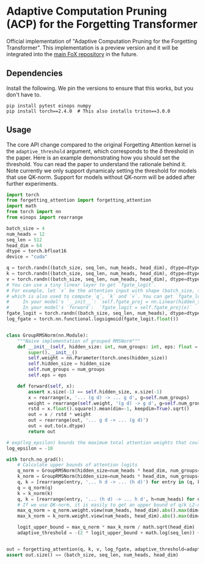 # Adaptive Computation Pruning (ACP) for the Forgetting Transformer

Official implementation of "Adaptive Computation Pruning for the Forgetting Transformer". This implementation is a preview version and it will be integrated into the [main FoX repository](https://github.com/zhixuan-lin/forgetting-transformer) in the future.

## Dependencies

Install the following. We pin the versions to ensure that this works, but you don't have to.

```
pip install pytest einops numpy
pip install torch==2.4.0  # This also installs triton==3.0.0
```

## Usage

The core API change compared to the original Forgetting Attention kernel is the `adaptive_threshold` argument, which corresponds to the $\delta$ threshold in the paper. Here is an example demonstrating how you should set the threshold.  You can read the paper to understand the rationale behind it. Note currently we only support dynamicaly setting the threshold for models that use QK-norm. Support for models without QK-norm will be added after further experiments.

```python
import torch
from forgetting_attention import forgetting_attention
import math
from torch import nn
from einops import rearrange

batch_size = 4
num_heads = 12
seq_len = 512
head_dim = 64
dtype = torch.bfloat16
device = "cuda"

q = torch.randn((batch_size, seq_len, num_heads, head_dim), dtype=dtype, device=device, requires_grad=True)
k = torch.randn((batch_size, seq_len, num_heads, head_dim), dtype=dtype, device=device, requires_grad=True)
v = torch.randn((batch_size, seq_len, num_heads, head_dim), dtype=dtype, device=device, requires_grad=True)
# You can use a tiny linear layer to get `fgate_logit`.
# For example, let `x` be the attention input with shape (batch_size, seq_len, hidden_size) 
# which is also used to compute `q`, `k` and `v`. You can get `fgate_logit` as follows
#     In your model's `__init__`: `self.fgate_proj = nn.Linear(hidden_size, num_heads, bias=True)`
#     In your model's `forward`:  `fgate_logit = self.fgate_proj(x)`
fgate_logit = torch.randn((batch_size, seq_len, num_heads), dtype=dtype, device=device, requires_grad=True)
log_fgate = torch.nn.functional.logsigmoid(fgate_logit.float())


class GroupRMSNorm(nn.Module):
    """Naive implementation of grouped RMSNorm"""
    def __init__(self, hidden_size: int, num_groups: int, eps: float = 1e-6):
        super().__init__()
        self.weight = nn.Parameter(torch.ones(hidden_size))
        self.hidden_size = hidden_size
        self.num_groups = num_groups
        self.eps = eps

    def forward(self, x):
        assert x.size(-1) == self.hidden_size, x.size(-1)
        x = rearrange(x, '... (g d) -> ... g d', g=self.num_groups)
        weight = rearrange(self.weight, '(g d) -> g d', g=self.num_groups)
        rstd = x.float().square().mean(dim=-1, keepdim=True).sqrt()
        out = x / rstd * weight
        out = rearrange(out, '... g d -> ... (g d)')
        out = out.to(x.dtype)
        return out

# exp(log_epsilon) bounds the maximum total attention weights that could be pruned
log_epsilon = -10

with torch.no_grad():
    # Calculate upper bounds of attention logits
    q_norm = GroupRMSNorm(hidden_size=num_heads * head_dim, num_groups=num_heads).to(device)
    k_norm = GroupRMSNorm(hidden_size=num_heads * head_dim, num_groups=num_heads).to(device)
    q, k = [rearrange(entry, '... h d -> ... (h d)') for entry in (q, k)]
    q = q_norm(q)
    k = k_norm(k)
    q, k = [rearrange(entry, '... (h d) -> ... h d', h=num_heads) for entry in (q, k)]
    # If we use QK-norm, it is easily to get an upper bound of q/k L2-norm
    max_q_norm = q_norm.weight.view(num_heads, head_dim).abs().max(dim=-1).values * math.sqrt(head_dim)
    max_k_norm = k_norm.weight.view(num_heads, head_dim).abs().max(dim=-1).values * math.sqrt(head_dim)

    logit_upper_bound = max_q_norm * max_k_norm / math.sqrt(head_dim)
    adaptive_threshold = -(2 * logit_upper_bound + math.log(seq_len)) + log_epsilon


out = forgetting_attention(q, k, v, log_fgate, adaptive_threshold=adaptive_threshold)
assert out.size() == (batch_size, seq_len, num_heads, head_dim)

```

